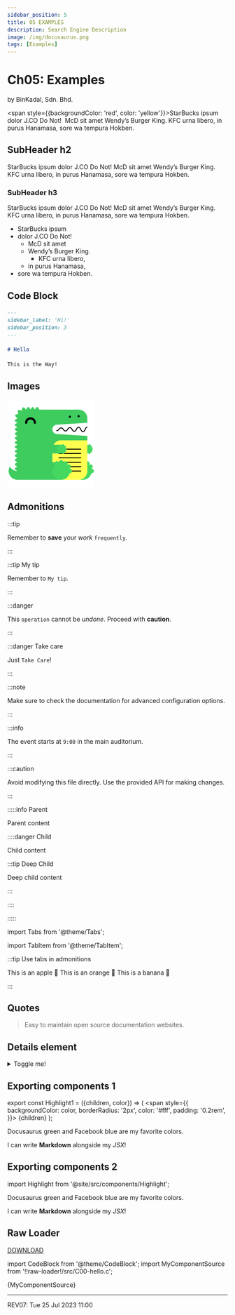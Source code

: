 ```yaml
---
sidebar_position: 5
title: 05 EXAMPLES
description: Search Engine Description
image: /img/docusaurus.png
tags: [Examples]
---
```

# Ch05: Examples
by BinKadal, Sdn. Bhd.

<span style={{backgroundColor: 'red', color: 'yellow'}}>StarBucks ipsum dolor J.CO Do Not!</span>&nbsp;
McD sit amet Wendy’s Burger King. KFC urna libero, in purus Hanamasa, sore wa tempura Hokben.

## SubHeader h2

StarBucks ipsum dolor J.CO Do Not! McD sit amet Wendy’s Burger King. 
KFC urna libero, in purus Hanamasa, sore wa tempura Hokben.

### SubHeader h3

StarBucks ipsum dolor J.CO Do Not! McD sit amet Wendy’s Burger King. 
KFC urna libero, in purus Hanamasa, sore wa tempura Hokben.

- StarBucks ipsum 
- dolor J.CO Do Not!
  - McD sit amet 
  - Wendy’s Burger King. 
    - KFC urna libero, 
  - in purus Hanamasa, 
- sore wa tempura Hokben.

## Code Block

```md title="hello.md" {1-4}
---
sidebar_label: 'Hi!'
sidebar_position: 3
---

# Hello

This is the Way!
```

## Images

![Docusaurus logo](/img/docusaurus.png)

## Admonitions

:::tip

Remember to **save** your _work_ `frequently`.

:::

:::tip My tip

Remember to `My tip`.

:::

:::danger

This `operation` cannot be _undone_. Proceed with **caution**.

:::

:::danger Take care

Just `Take Care`!

:::

:::note

Make sure to check the documentation for advanced configuration options.

:::

:::info

The event starts at `9:00` in the main auditorium.

:::

:::caution

Avoid modifying this file directly. Use the provided API for making changes.

:::

:::::info Parent

Parent content

::::danger Child

Child content

:::tip Deep Child

Deep child content

:::

::::

:::::

import Tabs from '@theme/Tabs';

import TabItem from '@theme/TabItem';

:::tip Use tabs in admonitions

<Tabs>
  <TabItem value="apple" label="Apple">This is an apple 🍎</TabItem>
  <TabItem value="orange" label="Orange">This is an orange 🍊</TabItem>
  <TabItem value="banana" label="Banana">This is a banana 🍌</TabItem>
</Tabs>

:::

## Quotes

> Easy to maintain open source documentation websites.

## Details element

<details>
  <summary>Toggle me!</summary>
  <div>
    <div>This is the detailed content</div>
    <br/>
    <details>
      <summary>
        Nested toggle! Some surprise inside...
      </summary>
      <div>😲😲😲😲😲</div>
    </details>
  </div>
</details>

## Exporting components 1

export const Highlight1 = ({children, color}) => (
  <span
    style={{
      backgroundColor: color,
      borderRadius: '2px',
      color: '#fff',
      padding: '0.2rem',
    }}>
    {children}
  </span>
);

<Highlight1 color="#25c2a0">Docusaurus green</Highlight1> and 
<Highlight1 color="#1877F2">Facebook blue</Highlight1> are my favorite colors.

I can write **Markdown** alongside my _JSX_!

## Exporting components 2

import Highlight from '@site/src/components/Highlight';

<Highlight color="#25c2a0">Docusaurus green</Highlight> and 
<Highlight color="#1877F2">Facebook blue</Highlight> are my favorite colors.

I can write **Markdown** alongside my _JSX_!

<!--
npm install --save raw-loader
-->
## Raw Loader

[DOWNLOAD](/src/C00-hello.c)

import CodeBlock from '@theme/CodeBlock';
import MyComponentSource from '!!raw-loader!/src/C00-hello.c';

<CodeBlock language="c">{MyComponentSource}</CodeBlock>

<hr />

REV07: Tue 25 Jul 2023 11:00

<!--
REV06: Fri 02 Jun 2023 16:00
REV05: Thu 01 Jun 2023 10:00
REV04: Wed 31 May 2023 12:00
REV03: Mon 29 May 2023 17:00
REV01: Sat 27 May 2023 11:00
START: Wed 24 May 2023 16:00
-->

